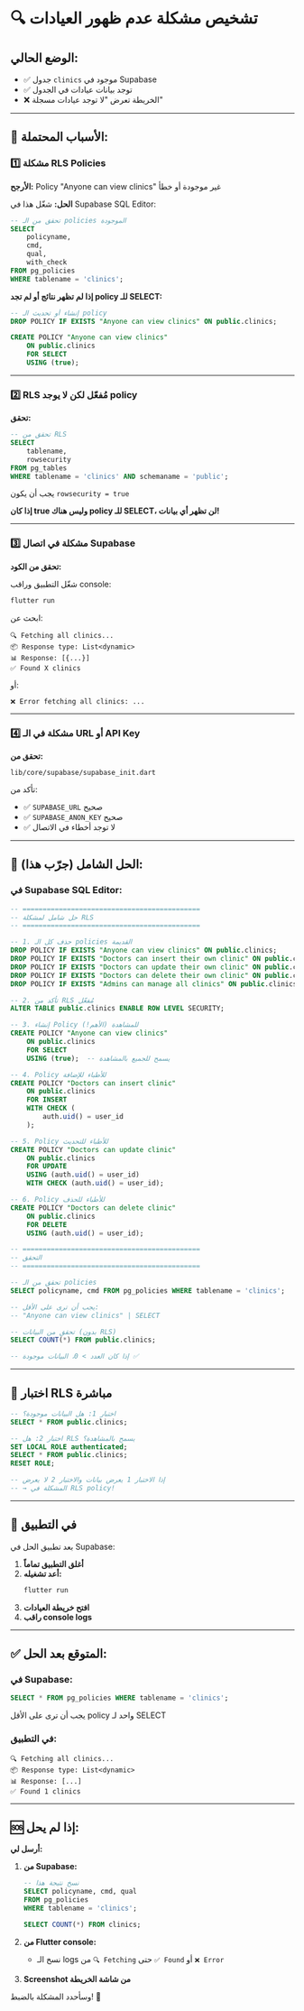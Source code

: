 # 🔍 تشخيص مشكلة عدم ظهور العيادات

## الوضع الحالي:
- ✅ جدول `clinics` موجود في Supabase
- ✅ توجد بيانات عيادات في الجدول
- ❌ الخريطة تعرض "لا توجد عيادات مسجلة"

---

## 🎯 الأسباب المحتملة:

### 1️⃣ مشكلة RLS Policies

**الأرجح:** Policy "Anyone can view clinics" غير موجودة أو خطأ

**الحل:** شغّل هذا في Supabase SQL Editor:

```sql
-- تحقق من الـ policies الموجودة
SELECT 
    policyname, 
    cmd,
    qual,
    with_check
FROM pg_policies 
WHERE tablename = 'clinics';
```

**إذا لم تظهر نتائج أو لم تجد policy للـ SELECT:**

```sql
-- إنشاء أو تحديث الـ policy
DROP POLICY IF EXISTS "Anyone can view clinics" ON public.clinics;

CREATE POLICY "Anyone can view clinics"
    ON public.clinics
    FOR SELECT
    USING (true);
```

---

### 2️⃣ RLS مُفعّل لكن لا يوجد policy

**تحقق:**

```sql
-- تحقق من RLS
SELECT 
    tablename, 
    rowsecurity 
FROM pg_tables 
WHERE tablename = 'clinics' AND schemaname = 'public';
```

يجب أن يكون `rowsecurity = true`

**إذا كان true وليس هناك policy للـ SELECT، لن تظهر أي بيانات!**

---

### 3️⃣ مشكلة في اتصال Supabase

**تحقق من الكود:**

شغّل التطبيق وراقب console:

```bash
flutter run
```

ابحث عن:

```
🔍 Fetching all clinics...
📦 Response type: List<dynamic>
📊 Response: [{...}]
✅ Found X clinics
```

أو:

```
❌ Error fetching all clinics: ...
```

---

### 4️⃣ مشكلة في الـ URL أو API Key

**تحقق من:**

`lib/core/supabase/supabase_init.dart`

تأكد من:
- ✅ `SUPABASE_URL` صحيح
- ✅ `SUPABASE_ANON_KEY` صحيح
- ✅ لا توجد أخطاء في الاتصال

---

## 🚀 الحل الشامل (جرّب هذا):

### في Supabase SQL Editor:

```sql
-- ============================================
-- حل شامل لمشكلة RLS
-- ============================================

-- 1. حذف كل الـ policies القديمة
DROP POLICY IF EXISTS "Anyone can view clinics" ON public.clinics;
DROP POLICY IF EXISTS "Doctors can insert their own clinic" ON public.clinics;
DROP POLICY IF EXISTS "Doctors can update their own clinic" ON public.clinics;
DROP POLICY IF EXISTS "Doctors can delete their own clinic" ON public.clinics;
DROP POLICY IF EXISTS "Admins can manage all clinics" ON public.clinics;

-- 2. تأكد من RLS مُفعّل
ALTER TABLE public.clinics ENABLE ROW LEVEL SECURITY;

-- 3. إنشاء Policy للمشاهدة (الأهم!)
CREATE POLICY "Anyone can view clinics"
    ON public.clinics
    FOR SELECT
    USING (true);  -- يسمح للجميع بالمشاهدة

-- 4. Policy للأطباء للإضافة
CREATE POLICY "Doctors can insert clinic"
    ON public.clinics
    FOR INSERT
    WITH CHECK (
        auth.uid() = user_id
    );

-- 5. Policy للأطباء للتحديث
CREATE POLICY "Doctors can update clinic"
    ON public.clinics
    FOR UPDATE
    USING (auth.uid() = user_id)
    WITH CHECK (auth.uid() = user_id);

-- 6. Policy للأطباء للحذف
CREATE POLICY "Doctors can delete clinic"
    ON public.clinics
    FOR DELETE
    USING (auth.uid() = user_id);

-- ============================================
-- التحقق
-- ============================================

-- تحقق من الـ policies
SELECT policyname, cmd FROM pg_policies WHERE tablename = 'clinics';

-- يجب أن ترى على الأقل:
-- "Anyone can view clinics" | SELECT

-- تحقق من البيانات (بدون RLS)
SELECT COUNT(*) FROM public.clinics;

-- إذا كان العدد > 0، البيانات موجودة ✅
```

---

## 🧪 اختبار RLS مباشرة

```sql
-- اختبار 1: هل البيانات موجودة؟
SELECT * FROM public.clinics;

-- اختبار 2: هل RLS يسمح بالمشاهدة؟
SET LOCAL ROLE authenticated;
SELECT * FROM public.clinics;
RESET ROLE;

-- إذا الاختبار 1 يعرض بيانات والاختبار 2 لا يعرض
-- → المشكلة في RLS policy!
```

---

## 📱 في التطبيق

بعد تطبيق الحل في Supabase:

1. **أغلق التطبيق تماماً**
2. **أعد تشغيله:**
   ```bash
   flutter run
   ```
3. **افتح خريطة العيادات**
4. **راقب console logs**

---

## ✅ المتوقع بعد الحل:

### في Supabase:
```sql
SELECT * FROM pg_policies WHERE tablename = 'clinics';
```
يجب أن ترى على الأقل policy واحد لـ SELECT

### في التطبيق:
```
🔍 Fetching all clinics...
📦 Response type: List<dynamic>
📊 Response: [...]
✅ Found 1 clinics
```

---

## 🆘 إذا لم يحل:

**أرسل لي:**

1. **من Supabase:**
   ```sql
   -- نسخ نتيجة هذا
   SELECT policyname, cmd, qual 
   FROM pg_policies 
   WHERE tablename = 'clinics';
   
   SELECT COUNT(*) FROM clinics;
   ```

2. **من Flutter console:**
   - نسخ الـ logs من `🔍 Fetching` حتى `✅ Found` أو `❌ Error`

3. **Screenshot من شاشة الخريطة**

وسأحدد المشكلة بالضبط! 🚀
